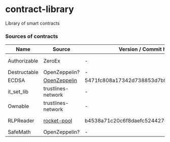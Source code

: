 # contract-library
Library of smart contracts

### Sources of contracts

|Name|Source|Version / Commit hash|License|
|----|------|-------|-------|
|Authorizable|ZeroEx| - |Apache 2.0|
|Destructable| OpenZeppelin? | - | - |
|ECDSA| [OpenZeppelin](https://github.com/OpenZeppelin/openzeppelin-solidity/blob/5471fc808a17342d738853d7bf3e9e5ef3108074/contracts/cryptography/ECDSA.sol)| 5471fc808a17342d738853d7bf3e9e5ef3108074 | MIT |
|it_set_lib| trustlines-network | - | - |
|Ownable| trustlines-network | - | - |
|RLPReader| [rocket-pool](https://github.com/rocket-pool/rocketpool/blob/b4538a71c20c6f8daefc524427d820f69e1fbb56/contracts/lib/RLPReader.sol)| b4538a71c20c6f8daefc524427d820f69e1fbb56 |Apache 2.0|
|SafeMath| OpenZeppelin? | - | - |
